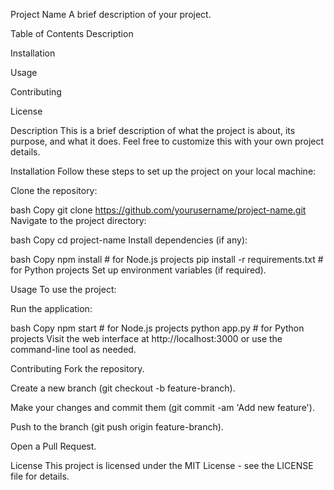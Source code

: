 Project Name
A brief description of your project.

Table of Contents
Description

Installation

Usage

Contributing

License

Description
This is a brief description of what the project is about, its purpose, and what it does. Feel free to customize this with your own project details.

Installation
Follow these steps to set up the project on your local machine:

Clone the repository:

bash
Copy
git clone https://github.com/yourusername/project-name.git
Navigate to the project directory:

bash
Copy
cd project-name
Install dependencies (if any):

bash
Copy
npm install   # for Node.js projects
pip install -r requirements.txt  # for Python projects
Set up environment variables (if required).

Usage
To use the project:

Run the application:

bash
Copy
npm start    # for Node.js projects
python app.py    # for Python projects
Visit the web interface at http://localhost:3000 or use the command-line tool as needed.

Contributing
Fork the repository.

Create a new branch (git checkout -b feature-branch).

Make your changes and commit them (git commit -am 'Add new feature').

Push to the branch (git push origin feature-branch).

Open a Pull Request.

License
This project is licensed under the MIT License - see the LICENSE file for details.